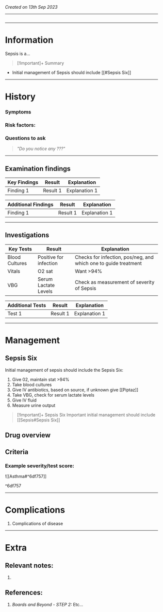 *Created on 13th Sep 2023*

---
```toc
```
---

# Information
Sepsis is a... 

> [!Important]+ Summary
- Initial management of Sepsis should include [[#Sepsis Six]]

--- 
# History
### Symptoms

### Risk factors:

### Questions to ask
>*"Do you notice any ???"*

---

## Examination findings
| Key Findings | Result   | Explanation   |
| ------------ | -------- | ------------- |
| Finding 1    | Result 1 | Explanation 1 |

| Additional Findings | Result   | Explanation   |
| ------------------- | -------- | ------------- |
| Finding 1           | Result 1 | Explanation 1 |

---

## Investigations
| Key Tests      | Result                 | Explanation                                                     |
| -------------- | ---------------------- | --------------------------------------------------------------- |
| Blood Cultures | Positive for infection | Checks for infection, pos/neg, and which one to guide treatment |
| Vitals         | O2 sat                 | Want >94%                                                       |
| VBG            | Serum Lactate Levels   | Check as measurement of severity of Sepsis                                                                |

| Additional Tests               |  Result   | Explanation                |
| ------------------------------ | --- | --------------------- |
| Test 1                            |  Result 1   | Explanation 1 |

---

# Management
## Sepsis Six
Initial management of sepsis should include the Sepsis Six:
1. Give 02, maintain stat >94%
2. Take blood cultures
3. Give IV antibiotics, based on source, if unknown give [[Piptaz]]
4. Take VBG, check for serum lactate levels
5.  Give IV fluid
6. Measure urine output

> [!Important]+ Sepsis Six
> Important initial management should include [[Sepsis#Sepsis Six]]

## Drug overview

## Criteria
### Example severity/test score:
![[Asthma#^6df757]]

^6df757

---

# Complications
1. Complications of disease

---

# Extra
## Relevant notes:
1. 
## References:
1. *Boards and Beyond - STEP 2:* Etc...